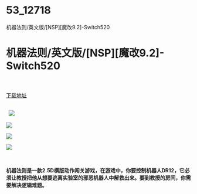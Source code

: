 # 53_12718
机器法则/英文版/[NSP][魔改9.2]-Switch520
# 机器法则/英文版/[NSP][魔改9.2]-Switch520
 <br/></br>
[下载地址](https://www.switch520.cc/article/12718 "下载地址")
<br/></br>

<p><strong>&nbsp; <img src="https://www.switch520.cc/muke_img/upload_art_editor_20210420-1_57f31602b36e64b370776a2fce9194e1.jpg"> </strong></p>
<p><strong><img src="https://www.switch520.cc/muke_img/upload_art_editor_20210420-1_6578b39734cc785ab3fd19adb5c9ab00.jpg"></strong></p>
<p><strong><img src="https://www.switch520.cc/muke_img/upload_art_editor_20210420-1_41f80ccca2a33769cd0db02564dc0479.jpg"></strong></p>
<p><strong><img src="https://www.switch520.cc/muke_img/upload_art_editor_20210420-1_896f7cbab5e46d084ed5917a5f5e1bb1.jpg"></strong></p>
<p>&nbsp;</p>
<p><strong>机器法则是一款2.5D横版动作闯关游戏，在游戏中，你要控制机器人DR12，它必须让教授把他从想要逃离实验室的邪恶机器人中解救出来。要到教授的房间，你需要解决逻辑难题。</strong></p>
<p><strong>&nbsp;</strong></p>
